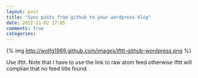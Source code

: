 ```yaml
---
layout: post
title: "Sync posts from github to your wordpress blog"
date: 2012-11-02 17:05
comments: true
categories: 
---
```


{% img http://wolfg1969.github.com/images/ifttt-github-wordpress.png %}

Use ifttt. Note that I have to use the link to raw atom feed otherwise ifttt will complian that no feed title found.


